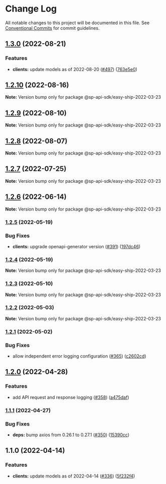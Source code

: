 # Change Log

All notable changes to this project will be documented in this file.
See [Conventional Commits](https://conventionalcommits.org) for commit guidelines.

## [1.3.0](https://github.com/bizon/selling-partner-api-sdk/compare/@sp-api-sdk/easy-ship-2022-03-23@1.2.10...@sp-api-sdk/easy-ship-2022-03-23@1.3.0) (2022-08-21)

### Features

* **clients:** update models as of 2022-08-20 ([#497](https://github.com/bizon/selling-partner-api-sdk/issues/497)) ([763e5e0](https://github.com/bizon/selling-partner-api-sdk/commit/763e5e0f8dbfda2949d0c0631349fb6cbfde8db7))

## [1.2.10](https://github.com/bizon/selling-partner-api-sdk/compare/@sp-api-sdk/easy-ship-2022-03-23@1.2.9...@sp-api-sdk/easy-ship-2022-03-23@1.2.10) (2022-08-16)

**Note:** Version bump only for package @sp-api-sdk/easy-ship-2022-03-23

## [1.2.9](https://github.com/bizon/selling-partner-api-sdk/compare/@sp-api-sdk/easy-ship-2022-03-23@1.2.8...@sp-api-sdk/easy-ship-2022-03-23@1.2.9) (2022-08-10)

**Note:** Version bump only for package @sp-api-sdk/easy-ship-2022-03-23

## [1.2.8](https://github.com/bizon/selling-partner-api-sdk/compare/@sp-api-sdk/easy-ship-2022-03-23@1.2.7...@sp-api-sdk/easy-ship-2022-03-23@1.2.8) (2022-08-07)

**Note:** Version bump only for package @sp-api-sdk/easy-ship-2022-03-23

## [1.2.7](https://github.com/bizon/selling-partner-api-sdk/compare/@sp-api-sdk/easy-ship-2022-03-23@1.2.6...@sp-api-sdk/easy-ship-2022-03-23@1.2.7) (2022-07-25)

**Note:** Version bump only for package @sp-api-sdk/easy-ship-2022-03-23

## [1.2.6](https://github.com/bizon/selling-partner-api-sdk/compare/@sp-api-sdk/easy-ship-2022-03-23@1.2.5...@sp-api-sdk/easy-ship-2022-03-23@1.2.6) (2022-06-14)

**Note:** Version bump only for package @sp-api-sdk/easy-ship-2022-03-23

### [1.2.5](https://github.com/bizon/selling-partner-api-sdk/compare/@sp-api-sdk/easy-ship-2022-03-23@1.2.4...@sp-api-sdk/easy-ship-2022-03-23@1.2.5) (2022-05-19)

### Bug Fixes

* **clients:** upgrade openapi-generator version ([#391](https://github.com/bizon/selling-partner-api-sdk/issues/391)) ([197dc46](https://github.com/bizon/selling-partner-api-sdk/commit/197dc466e267d953907e9488a038c6424d78bb23))

### [1.2.4](https://github.com/bizon/selling-partner-api-sdk/compare/@sp-api-sdk/easy-ship-2022-03-23@1.2.3...@sp-api-sdk/easy-ship-2022-03-23@1.2.4) (2022-05-19)

**Note:** Version bump only for package @sp-api-sdk/easy-ship-2022-03-23

### [1.2.3](https://github.com/bizon/selling-partner-api-sdk/compare/@sp-api-sdk/easy-ship-2022-03-23@1.2.2...@sp-api-sdk/easy-ship-2022-03-23@1.2.3) (2022-05-10)

**Note:** Version bump only for package @sp-api-sdk/easy-ship-2022-03-23

### [1.2.2](https://github.com/bizon/selling-partner-api-sdk/compare/@sp-api-sdk/easy-ship-2022-03-23@1.2.1...@sp-api-sdk/easy-ship-2022-03-23@1.2.2) (2022-05-03)

**Note:** Version bump only for package @sp-api-sdk/easy-ship-2022-03-23

### [1.2.1](https://github.com/bizon/selling-partner-api-sdk/compare/@sp-api-sdk/easy-ship-2022-03-23@1.2.0...@sp-api-sdk/easy-ship-2022-03-23@1.2.1) (2022-05-02)

### Bug Fixes

* allow independent error logging configuration ([#365](https://github.com/bizon/selling-partner-api-sdk/issues/365)) ([c2602cd](https://github.com/bizon/selling-partner-api-sdk/commit/c2602cda750a2634de5e1a188bb8e12cfb4feb15))

## [1.2.0](https://github.com/bizon/selling-partner-api-sdk/compare/@sp-api-sdk/easy-ship-2022-03-23@1.1.1...@sp-api-sdk/easy-ship-2022-03-23@1.2.0) (2022-04-28)

### Features

* add API request and response logging ([#358](https://github.com/bizon/selling-partner-api-sdk/issues/358)) ([a475daf](https://github.com/bizon/selling-partner-api-sdk/commit/a475daf869450ce0e5cb03b8ea31e7b5ebca9132))

### [1.1.1](https://github.com/bizon/selling-partner-api-sdk/compare/@sp-api-sdk/easy-ship-2022-03-23@1.1.0...@sp-api-sdk/easy-ship-2022-03-23@1.1.1) (2022-04-27)

### Bug Fixes

* **deps:** bump axios from 0.26.1 to 0.27.1 ([#350](https://github.com/bizon/selling-partner-api-sdk/issues/350)) ([15390cc](https://github.com/bizon/selling-partner-api-sdk/commit/15390cc1dbbcd4d82c830b429539ee2c5b30784b))

## 1.1.0 (2022-04-14)

### Features

* **clients:** update models as of 2022-04-14 ([#336](https://github.com/bizon/selling-partner-api-sdk/issues/336)) ([5f232f4](https://github.com/bizon/selling-partner-api-sdk/commit/5f232f43cd5a5873fd064276f1f19ae77a7048fe))
